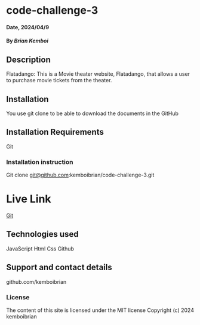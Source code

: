 
# code-challenge-3

#### Date, 2024/04/9

#### By *Brian Kemboi*

## Description
Flatadango:
This is a Movie theater website, Flatadango, that allows a user to purchase movie tickets from the theater.




## Installation
You use git clone to be able to download the documents in the GitHub

## Installation Requirements
Git


### Installation instruction

Git clone git@github.com:kemboibrian/code-challenge-3.git

# Live Link
[Git](https://kemboibrian.github.io/code-challenge-3/)


## Technologies used
JavaScript
Html
Css
Github

## Support and contact details
github.com/kemboibrian

### License
The content of this site is licensed under the MIT license
Copyright (c) 2024 kemboibrian


